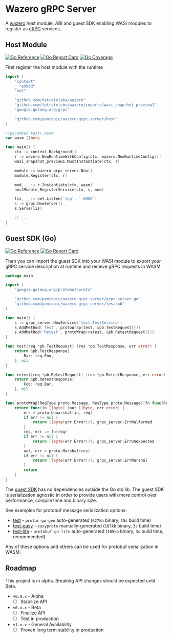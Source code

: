 # Wazero gRPC Server

A [wazero](https://pkg.go.dev/github.com/tetratelabs/wazero) host module, ABI and guest SDK enabling WASI modules to register as [gRPC](https://grpc.io/) services.

## Host Module

[![Go Reference](https://godoc.org/github.com/pantopic/wazero-grpc-server/host?status.svg)](https://godoc.org/github.com/pantopic/wazero-grpc-server/host)
[![Go Report Card](https://goreportcard.com/badge/github.com/pantopic/wazero-grpc-server/host)](https://goreportcard.com/report/github.com/pantopic/wazero-grpc-server/host)
[![Go Coverage](https://github.com/pantopic/wazero-grpc-server/wiki/host/coverage.svg)](https://raw.githack.com/wiki/pantopic/wazero-grpc-server/host/coverage.html)

First register the host module with the runtime

```go
import (
	"context"
	_ "embed"
	"net"

	"github.com/tetratelabs/wazero"
	"github.com/tetratelabs/wazero/imports/wasi_snapshot_preview1"
	"google.golang.org/grpc"

	"github.com/pantopic/wazero-grpc-server/host"
)

//go:embed test\.wasm
var wasm []byte

func main() {
	ctx := context.Background()
	r := wazero.NewRuntimeWithConfig(ctx, wazero.NewRuntimeConfig())
	wasi_snapshot_preview1.MustInstantiate(ctx, r)

	module := wazero_grpc_server.New()
	module.Register(ctx, r)

	mod, _ := r.Instantiate(ctx, wasm)
	hostModule.RegisterService(ctx, s, mod)

	lis, _ := net.Listen(`tcp`, `:8000`)
	s := grpc.NewServer()
	s.Serve(lis)

	// ...
}
```

## Guest SDK (Go)

[![Go Reference](https://godoc.org/github.com/pantopic/wazero-grpc-server/grpc-server-go?status.svg)](https://godoc.org/github.com/pantopic/wazero-grpc-server/grpc-server-go)
[![Go Report Card](https://goreportcard.com/badge/github.com/pantopic/wazero-grpc-server/grpc-server-go)](https://goreportcard.com/report/github.com/pantopic/wazero-grpc-server/grpc-server-go)

Then you can import the guest SDK into your WASI module to export your gRPC service description at runtime and receive gRPC requests in WASM.

```go
package main

import (
	"google.golang.org/protobuf/proto"

	"github.com/pantopic/wazero-grpc-server/grpc-server-go"
	"github.com/pantopic/wazero-grpc-server/test/pb"
)

func main() {
	s := grpc_server.NewService(`test.TestService`)
	s.AddMethod(`Test`, protoWrap(test, &pb.TestRequest{}))
	s.AddMethod(`Retest`, protoWrap(retest, &pb.RetestRequest{}))
}

func test(req *pb.TestRequest) (res *pb.TestResponse, err error) {
	return &pb.TestResponse{
		Bar: req.Foo,
	}, nil
}

func retest(req *pb.RetestRequest) (res *pb.RetestResponse, err error) {
	return &pb.RetestResponse{
		Foo: req.Bar,
	}, nil
}

func protoWrap[ReqType proto.Message, ResType proto.Message](fn func(ReqType) (ResType, error), req ReqType) func([]byte) ([]byte, error) {
	return func(in []byte) (out []byte, err error) {
		err = proto.Unmarshal(in, req)
		if err != nil {
			return []byte(err.Error()), grpc_server.ErrMalformed
		}
		res, err := fn(req)
		if err != nil {
			return []byte(err.Error()), grpc_server.ErrUnexpected
		}
		out, err = proto.Marshal(res)
		if err != nil {
			return []byte(err.Error()), grpc_server.ErrMarshal
		}
		return
	}
}
```

The [guest SDK](https://pkg.go.dev/github.com/pantopic/wazero-grpc-server/grpc-server-go) has no dependencies outside the Go std lib.
The guest SDK is serialization agnostic in order to provide users with more control over performance, compile time and binary size.

See examples for protobuf message serialization options:

- [test](/test) - `protoc-go-gen` auto-generated (`627kb` binary, `15s` build time)
- [test-easy](/test-easy) - `easyproto` manually-generated (`107kb` binary, `3s` build time)
- [test-lite](/test-lite) - `protobuf-go-lite` auto-generated (`105kb` binary, `3s` build time, recommended)

Any of these options and others can be used for protobuf serialization in WASM.

## Roadmap

This project is in alpha. Breaking API changes should be expected until Beta.

- `v0.0.x` - Alpha
  - [ ] Stabilize API
- `v0.x.x` - Beta
  - [ ] Finalize API
  - [ ] Test in production
- `v1.x.x` - General Availability
  - [ ] Proven long term stability in production
